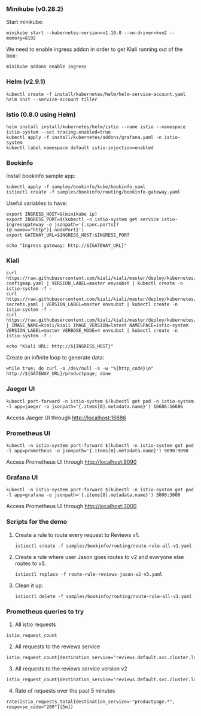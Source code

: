 ### Minikube (v0.28.2)

Start minikube:

```shell
minikube start --kubernetes-version=v1.10.0 --vm-driver=kvm2 --memory=8192
```

We need to enable ingress addon in order to get Kiali running out of the box:

```shell
minikube addons enable ingress
```

### Helm (v2.9.1)

```shell
kubectl create -f install/kubernetes/helm/helm-service-account.yaml
helm init --service-account tiller
```

### Istio (0.8.0 using Helm)

```shell
helm install install/kubernetes/helm/istio --name istio --namespace istio-system --set tracing.enabled=true
kubectl apply -f install/kubernetes/addons/grafana.yaml -n istio-system
kubectl label namespace default istio-injection=enabled
```

### Bookinfo

Install bookinfo sample app:

```shell
kubectl apply -f samples/bookinfo/kube/bookinfo.yaml
istioctl create -f samples/bookinfo/routing/bookinfo-gateway.yaml
```

Useful variables to have:

```shell
export INGRESS_HOST=$(minikube ip)
export INGRESS_PORT=$(kubectl -n istio-system get service istio-ingressgateway -o jsonpath='{.spec.ports[?(@.name=="http")].nodePort}')
export GATEWAY_URL=$INGRESS_HOST:$INGRESS_PORT

echo "Ingress gateway: http://${GATEWAY_URL}"
```

### Kiali

```shell
curl https://raw.githubusercontent.com/kiali/kiali/master/deploy/kubernetes/kiali-configmap.yaml | VERSION_LABEL=master envsubst | kubectl create -n istio-system -f -
curl https://raw.githubusercontent.com/kiali/kiali/master/deploy/kubernetes/kiali-secrets.yaml | VERSION_LABEL=master envsubst | kubectl create -n istio-system -f -
curl https://raw.githubusercontent.com/kiali/kiali/master/deploy/kubernetes/kiali.yaml | IMAGE_NAME=kiali/kiali IMAGE_VERSION=latest NAMESPACE=istio-system VERSION_LABEL=master VERBOSE_MODE=4 envsubst | kubectl create -n istio-system -f -
```

```shell
echo "Kiali URL: http://${INGRESS_HOST}"
```

Create an infinite loop to generate data:

```shell
while true; do curl -o /dev/null -s -w "%{http_code}\n" http://${GATEWAY_URL}/productpage; done
```

### Jaeger UI

```shell
kubectl port-forward -n istio-system $(kubectl get pod -n istio-system -l app=jaeger -o jsonpath='{.items[0].metadata.name}') 16686:16686
```

Access Jaeger UI through [http://localhost:16686](http://localhost:16686)

### Prometheus UI

```shell
kubectl -n istio-system port-forward $(kubectl -n istio-system get pod -l app=prometheus -o jsonpath='{.items[0].metadata.name}') 9090:9090
```

Access Prometheus UI through [http://localhost:9090](http://localhost:9090)

### Grafana UI

```shell
kubectl -n istio-system port-forward $(kubectl -n istio-system get pod -l app=grafana -o jsonpath='{.items[0].metadata.name}') 3000:3000
```

Access Prometheus UI through [http://localhost:3000](http://localhost:3000)


### Scripts for the demo

1. Create a rule to route every request to Reviews v1.

   ```shell
   istioctl create -f samples/bookinfo/routing/route-rule-all-v1.yaml
   ```

2. Create a rule where user Jason goes routes to v2 and everyone else routes to v3.

   ```shell
   istioctl replace -f route-rule-reviews-jason-v2-v3.yaml
   ```

3. Clean it up:

   ```shell
   istioctl delete -f samples/bookinfo/routing/route-rule-all-v1.yaml
   ```

### Prometheus queries to try

1. All istio requests

  ```text
  istio_request_count
  ```

2. All requests to the reviews service

  ```text
  istio_request_count{destination_service="reviews.default.svc.cluster.local"}
  ```

3. All requests to the reviews service version v2

  ```text
  istio_request_count{destination_service="reviews.default.svc.cluster.local",destination_version="v2"}
  ```

4. Rate of requests over the past 5 minutes

```text
rate(istio_requests_total{destination_service=~"productpage.*", response_code="200"}[5m])
```